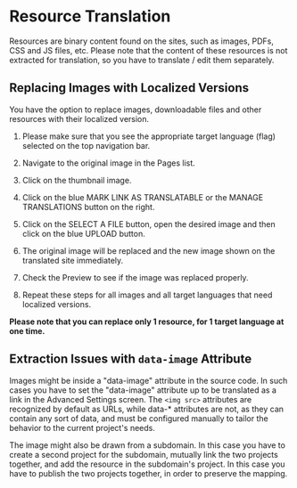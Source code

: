 # Resource Translation

Resources are binary content found on the sites, such as images,
PDFs, CSS and JS files, etc.  Please note that the content of these
resources is not extracted for translation, so you have to translate /
edit them separately.

## Replacing Images with Localized Versions

You have the option to replace images, downloadable files and other
resources with their localized version.

1. Please make sure that you see the appropriate target language (flag) selected on the top     navigation bar.

2. Navigate to the original image in the Pages list.

3. Click on the thumbnail image.

4.	Click on the blue MARK LINK AS TRANSLATABLE or the MANAGE TRANSLATIONS button on the right.

5. Click on the SELECT A FILE button, open the desired image and then click on the blue UPLOAD button.

6. The original image will be replaced and the new image shown on the translated site immediately.

7. Check the Preview to see if the image was replaced properly.

8. Repeat these steps for all images and all target languages that
   need localized versions.

**Please note that you can replace only 1 resource, for 1 target
language at one time.**

## Extraction Issues with `data-image` Attribute

Images might be inside a "data-image" attribute in the source code. In
such cases you have to set the "data-image" attribute up to be
translated as a link in the Advanced Settings screen.  The `<img src>`
attributes are recognized by default as URLs, while data-* attributes
are not, as they can contain any sort of data, and must be configured
manually to tailor the behavior to the current project's needs.

The image might also be drawn from a subdomain. In this case you have
to create a second project for the subdomain, mutually link the two
projects together, and add the resource in the subdomain's project. In
this case you have to publish the two projects together, in order to
preserve the mapping.
